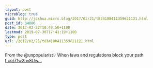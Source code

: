 ```yaml
---
layout: post
microblog: true
guid: http://joshua.micro.blog/2017/02/21/t834188411359621121.html
post_id: 34006
date: 2017-02-22T10:49:50+1100
lastmod: 2019-07-30T17:41:19+1100
type: post
url: /2017/02/21/t834188411359621121.html
---
```

From the @unpopularist💡 When laws and regulations block your path [t.co/71w2hv8Uw...](https://t.co/71w2hv8Uw8)
